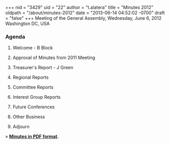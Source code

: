 +++
nid = "3429"
uid = "22"
author = "t.alatera"
title = "Minutes 2012"
oldpath = "/about/minutes-2012"
date = "2013-06-14 04:52:02 -0700"
draft = "false"
+++
Meeting of the General Assembly, Wednesday, June 6, 2012 Washington DC,
USA

### **Agenda**

1. Welcome - B Block

2. Approval of Minutes from 2011 Meeting

3. Treasurer's Report - J Green

4. Regional Reports

5. Committee Reports

6. Interest Group Reports

7. Future Conferences

8. Other Business

9. Adjourn

» **[Minutes in PDF format](/files/about/2012agm.pdf).**
